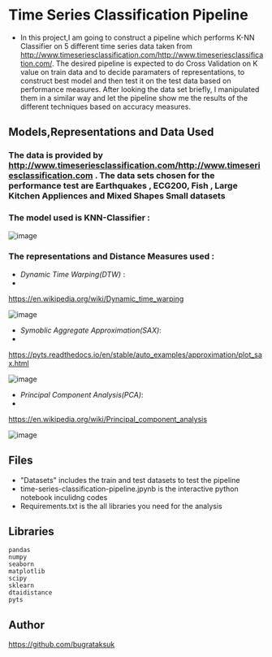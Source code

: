 # Time Series Classification Pipeline 
- In this project,I am going to construct a pipeline which performs K-NN Classifier on 5 different time series data taken from http://www.timeseriesclassification.com/http://www.timeseriesclassification.com/.  The desired pipeline is expected to do Cross Validation on K value on train data and to decide paramaters of representations, to construct best model and then test it on the test data based on performance measures. After looking the data set briefly, I manipulated them in a similar way and let the pipeline show me the results of the different techniques based on accuracy measures.

## Models,Representations and Data Used 

### The data is provided by  http://www.timeseriesclassification.com/http://www.timeseriesclassification.com . The data sets chosen for the performance test are Earthquakes , ECG200, Fish , Large Kitchen Appliences and Mixed Shapes Small datasets

### The model used is KNN-Classifier : 

![image](https://user-images.githubusercontent.com/73999139/151790426-0e014435-9ca4-4e60-8bc0-ed1d9667d996.png)

### The representations and Distance Measures used : 

- *Dynamic Time Warping(DTW)* :
- 
https://en.wikipedia.org/wiki/Dynamic_time_warping

![image](https://user-images.githubusercontent.com/73999139/151788911-c83a6205-158c-4029-b8d9-042c78255d63.png)

- *Symoblic Aggregate Approximation(SAX)*:
- 
https://pyts.readthedocs.io/en/stable/auto_examples/approximation/plot_sax.html

![image](https://user-images.githubusercontent.com/73999139/151789208-00cf1934-9598-4d43-aa40-4f499da19843.png)

- *Principal Component Analysis(PCA)*:
- 
https://en.wikipedia.org/wiki/Principal_component_analysis

![image](https://user-images.githubusercontent.com/73999139/151789515-e0a00c77-613b-41cd-966e-8febfcd77f04.png)

## Files

- "Datasets" includes the train and test datasets to test the pipeline 
- time-series-classification-pipeline.jpynb is the interactive python notebook inculidng codes
- Requirements.txt is the all libraries you need for the analysis


## Libraries 
```
pandas
numpy
seaborn 
matplotlib
scipy
sklearn
dtaidistance
pyts
```

## Author 

https://github.com/bugrataksuk
